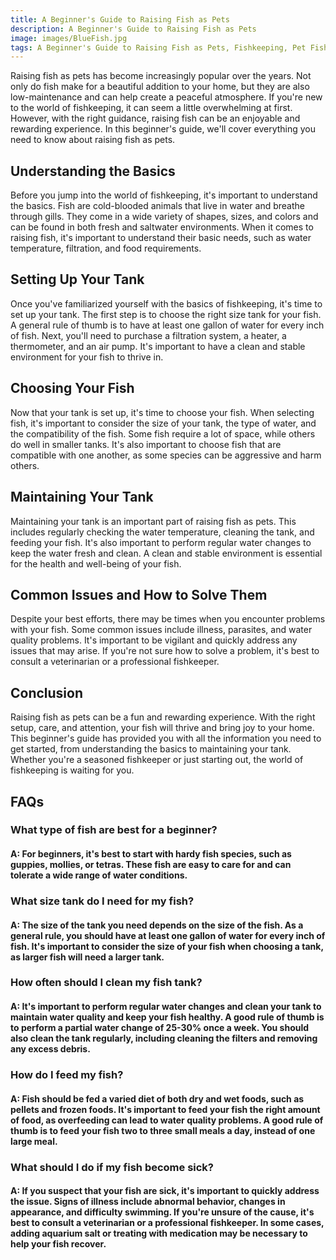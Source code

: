 ```yaml
---
title: A Beginner's Guide to Raising Fish as Pets
description: A Beginner's Guide to Raising Fish as Pets
image: images/BlueFish.jpg
tags: A Beginner's Guide to Raising Fish as Pets, Fishkeeping, Pet Fish, Raising Fish, Fish Care, Fish Tank, Cleaning Fish Tank, Feeding Fish, Fish Health, Fish Diseases, Fish Illness, Aquarium Salt, Fish Medicine, Fish Feeding Guide
---
```



Raising fish as pets has become increasingly popular over the years. Not only do fish make for a beautiful addition to your home, but they are also low-maintenance and can help create a peaceful atmosphere. If you're new to the world of fishkeeping, it can seem a little overwhelming at first. However, with the right guidance, raising fish can be an enjoyable and rewarding experience. In this beginner's guide, we'll cover everything you need to know about raising fish as pets.

## Understanding the Basics
Before you jump into the world of fishkeeping, it's important to understand the basics. Fish are cold-blooded animals that live in water and breathe through gills. They come in a wide variety of shapes, sizes, and colors and can be found in both fresh and saltwater environments. When it comes to raising fish, it's important to understand their basic needs, such as water temperature, filtration, and food requirements.

## Setting Up Your Tank
Once you've familiarized yourself with the basics of fishkeeping, it's time to set up your tank. The first step is to choose the right size tank for your fish. A general rule of thumb is to have at least one gallon of water for every inch of fish. Next, you'll need to purchase a filtration system, a heater, a thermometer, and an air pump. It's important to have a clean and stable environment for your fish to thrive in.

## Choosing Your Fish
Now that your tank is set up, it's time to choose your fish. When selecting fish, it's important to consider the size of your tank, the type of water, and the compatibility of the fish. Some fish require a lot of space, while others do well in smaller tanks. It's also important to choose fish that are compatible with one another, as some species can be aggressive and harm others.

## Maintaining Your Tank
Maintaining your tank is an important part of raising fish as pets. This includes regularly checking the water temperature, cleaning the tank, and feeding your fish. It's also important to perform regular water changes to keep the water fresh and clean. A clean and stable environment is essential for the health and well-being of your fish.

## Common Issues and How to Solve Them
Despite your best efforts, there may be times when you encounter problems with your fish. Some common issues include illness, parasites, and water quality problems. It's important to be vigilant and quickly address any issues that may arise. If you're not sure how to solve a problem, it's best to consult a veterinarian or a professional fishkeeper.

## Conclusion
Raising fish as pets can be a fun and rewarding experience. With the right setup, care, and attention, your fish will thrive and bring joy to your home. This beginner's guide has provided you with all the information you need to get started, from understanding the basics to maintaining your tank. Whether you're a seasoned fishkeeper or just starting out, the world of fishkeeping is waiting for you.

## FAQs
### What type of fish are best for a beginner?
#### A: For beginners, it's best to start with hardy fish species, such as guppies, mollies, or tetras. These fish are easy to care for and can tolerate a wide range of water conditions.

### What size tank do I need for my fish?
#### A: The size of the tank you need depends on the size of the fish. As a general rule, you should have at least one gallon of water for every inch of fish. It's important to consider the size of your fish when choosing a tank, as larger fish will need a larger tank.

### How often should I clean my fish tank?
#### A: It's important to perform regular water changes and clean your tank to maintain water quality and keep your fish healthy. A good rule of thumb is to perform a partial water change of 25-30% once a week. You should also clean the tank regularly, including cleaning the filters and removing any excess debris.

### How do I feed my fish?
#### A: Fish should be fed a varied diet of both dry and wet foods, such as pellets and frozen foods. It's important to feed your fish the right amount of food, as overfeeding can lead to water quality problems. A good rule of thumb is to feed your fish two to three small meals a day, instead of one large meal.

### What should I do if my fish become sick?
#### A: If you suspect that your fish are sick, it's important to quickly address the issue. Signs of illness include abnormal behavior, changes in appearance, and difficulty swimming. If you're unsure of the cause, it's best to consult a veterinarian or a professional fishkeeper. In some cases, adding aquarium salt or treating with medication may be necessary to help your fish recover.

